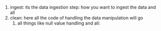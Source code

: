
1. ingest: its the data ingestion step: how you want to ingest the data and all
2. clean: here all the code of handling the data manipulation will go
    1. all things like null value handling and all: 